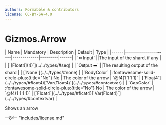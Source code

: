 ```yaml
---
authors: Formabble & contributors
license: CC-BY-SA-4.0
---
```



# Gizmos.Arrow

<div class="sh-parameters" markdown="1">
| Name | Mandatory | Description | Default | Type |
|------|---------------------|-------------|---------|------|
| `⬅️ Input` ||The input of the shard, if any | | [`[Float4](4)`](../../types/#seq) |
| `Output ➡️` ||The resulting output of the shard | | [`None`](../../types/#none) |
| `BodyColor` | :fontawesome-solid-circle-plus:{title="No"} No  | The color of the arrow | `@f4(1 1 1 1)` | [`Float4`](../../types/#float4)[`Var(Float4)`](../../types/#contextvar) |
| `CapColor` | :fontawesome-solid-circle-plus:{title="No"} No  | The color of the arrow | `@f4(1 1 1 1)` | [`Float4`](../../types/#float4)[`Var(Float4)`](../../types/#contextvar) |

</div>

Shows an arrow

--8<-- "includes/license.md"

